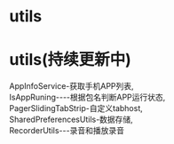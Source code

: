 # utils
# utils(持续更新中)
AppInfoService-获取手机APP列表,<br>
IsAppRuning----根据包名判断APP运行状态,<br>
PagerSlidingTabStrip-自定义tabhost,<br>
SharedPreferencesUtils-数据存储,<br>
RecorderUtils---录音和播放录音

